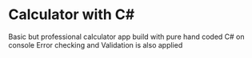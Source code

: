 # Calculator with C#
Basic but professional calculator app build with pure hand coded C# on console
Error checking and Validation is also applied
